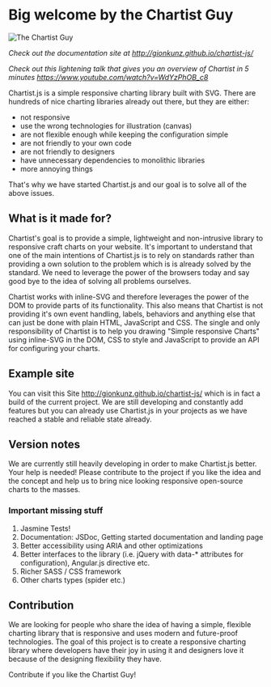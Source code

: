 # Big welcome by the Chartist Guy

![The Chartist Guy](https://raw.github.com/gionkunz/chartist-js/develop/source/images/chartist-guy.gif "The Chartist Guy")

*Check out the documentation site at http://gionkunz.github.io/chartist-js/*

*Check out this lightening talk that gives you an overview of Chartist in 5 minutes https://www.youtube.com/watch?v=WdYzPhOB_c8*

Chartist.js is a simple responsive charting library built with SVG. There are hundreds of nice charting libraries already
out there, but they are either:

* not responsive
* use the wrong technologies for illustration (canvas)
* are not flexible enough while keeping the configuration simple
* are not friendly to your own code
* are not friendly to designers
* have unnecessary dependencies to monolithic libraries 
* more annoying things

That's why we have started Chartist.js and our goal is to solve all of the above issues.

## What is it made for?

Chartist's goal is to provide a simple, lightweight and non-intrusive library to responsive craft charts on your website. 
It's important to understand that one of the main intentions of Chartist.js is to rely on standards rather than providing 
a own solution to the problem which is is already solved by the standard. We need to leverage the power of the browsers 
today and say good bye to the idea of solving all problems ourselves.

Chartist works with inline-SVG and therefore leverages the power of the DOM to provide parts of its functionality. This 
also means that Chartist is not providing it's own event handling, labels, behaviors and anything else that can just be 
done with plain HTML, JavaScript and CSS. The single and only responsibility of Chartist is to help you drawing "Simple 
responsive Charts" using inline-SVG in the DOM, CSS to style and JavaScript to provide an API for configuring your charts.

## Example site

You can visit this Site http://gionkunz.github.io/chartist-js/ which is in fact a build of the current project.
We are still developing and constantly add features but you can already use Chartist.js in your projects as we have 
reached a stable and reliable state already.

## Version notes

We are currently still heavily developing in order to make Chartist.js better. Your help is needed! Please contribute
to the project if you like the idea and the concept and help us to bring nice looking responsive open-source charts
to the masses.

### Important missing stuff

1. Jasmine Tests!
2. Documentation: JSDoc, Getting started documentation and landing page
3. Better accessibility using ARIA and other optimizations
4. Better interfaces to the library (i.e. jQuery with data-* attributes for configuration), Angular.js directive etc.
5. Richer SASS / CSS framework
6. Other charts types (spider etc.)

## Contribution

We are looking for people who share the idea of having a simple, flexible charting library that is responsive and uses
modern and future-proof technologies. The goal of this project is to create a responsive charting library where developers
have their joy in using it and designers love it because of the designing flexibility they have.

Contribute if you like the Chartist Guy!
